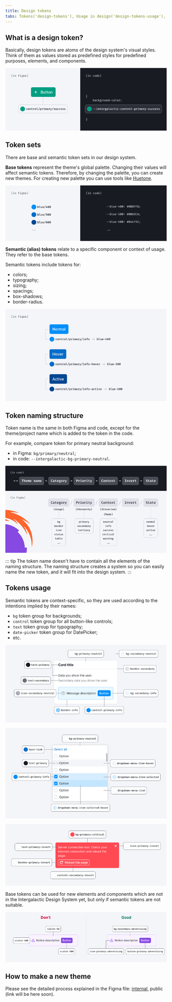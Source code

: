 ```yaml
---
title: Design tokens
tabs: Tokens('design-tokens'), Usage in design('design-tokens-usage'), Usage in development('design-tokens-usage-development'), Example('design-tokens-code')
---
```


## What is a design token?

Basically, design tokens are atoms of the design system's visual styles. Think of them as values stored as predefined styles for predefined purposes, elements, and components.

![](static/token-description.png)

## Token sets

There are base and semantic token sets in our design system.

**Base tokens** represent the theme's global palette. Changing their values will affect semantic tokens. Therefore, by changing the palette, you can create new themes. For creating new palette you can use tools like [Huetone](https://huetone.ardov.me/).

![](static/base-tokens.png)

**Semantic (alias) tokens** relate to a specific component or context of usage. They refer to the base tokens.

Semantic tokens include tokens for:

- colors;
- typography;
- sizing;
- spacings;
- box-shadows;
- border-radius.

![](static/semantic-tokens.png)

## Token naming structure

Token name is the same in both Figma and code, except for the theme/project name which is added to the token in the code.

For example, compare token for primary neutral background:

- in Figma: `bg/primary/neutral`;
- in code: `--intergalactic-bg-primary-neutral`.

![scheme of tokens naming structure: --{theme-name}-{category}-{priority}-{context}-{invert}-{state}](static/token-naming.png)

::: tip
The token name doesn't have to contain all the elements of the naming structure. The naming structure creates a system so you can easily name the new token, and it will fit into the design system.
:::

## Tokens usage

Semantic tokens are context-specific, so they are used according to the intentions implied by their names:

- `bg` token group for backgrounds;
- `control` token group for all button-like controls;
- `text` token group for typography;
- `date-picker` token group for DatePicker;
- etc.

![](static/token-usage1.png)

![](static/token-usage2.png)

![](static/token-usage3.png)

Base tokens can be used for new elements and components which are not in the Intergalactic Design System yet, but only if semantic tokens are not suitable.

![](static/token-usage4.png)

## How to make a new theme

Please see the detailed process explained in the Figma file: [internal](https://www.figma.com/file/K1s6wF8NTH3uNHvjkn6hjc/Themes-playground-%26-tutorial-%F0%9F%8E%93?node-id=24%3A90461&t=uZCoQy8xPBjC1ctm-11), public (link will be here soon).

